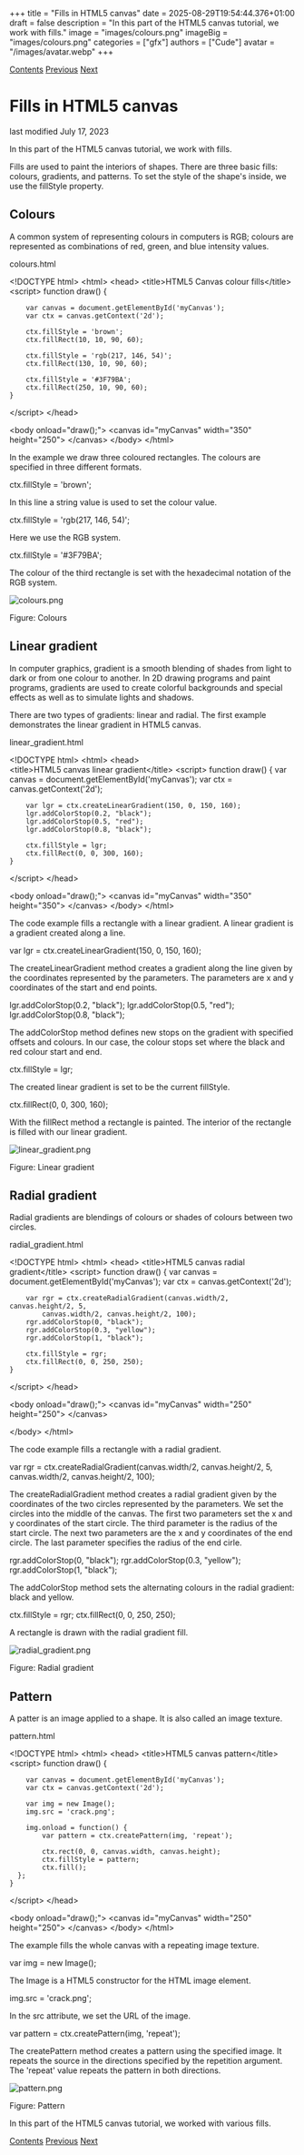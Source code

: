 +++
title = "Fills in HTML5 canvas"
date = 2025-08-29T19:54:44.376+01:00
draft = false
description = "In this part of the HTML5 canvas tutorial, we work with fills."
image = "images/colours.png"
imageBig = "images/colours.png"
categories = ["gfx"]
authors = ["Cude"]
avatar = "/images/avatar.webp"
+++

[Contents](..)
[Previous](../shapes/)
[Next](../transparency/)

# Fills in HTML5 canvas

last modified July 17, 2023

In this part of the HTML5 canvas tutorial, we work with fills. 

Fills are used to paint the interiors of shapes. There are three basic fills:
colours, gradients, and patterns. To set the style of the shape's inside,
we use the fillStyle property.

## Colours

A common system of representing colours in computers is RGB; colours
are represented as combinations of red, green, and blue intensity values.

colours.html
  

&lt;!DOCTYPE html&gt;
&lt;html&gt;
&lt;head&gt;
&lt;title&gt;HTML5 Canvas colour fills&lt;/title&gt;
&lt;script&gt;
    function draw() {
        
        var canvas = document.getElementById('myCanvas');
        var ctx = canvas.getContext('2d');

        ctx.fillStyle = 'brown';
        ctx.fillRect(10, 10, 90, 60);
        
        ctx.fillStyle = 'rgb(217, 146, 54)';
        ctx.fillRect(130, 10, 90, 60);
        
        ctx.fillStyle = '#3F79BA';
        ctx.fillRect(250, 10, 90, 60);        
    }
&lt;/script&gt;
&lt;/head&gt;

&lt;body onload="draw();"&gt;
    &lt;canvas id="myCanvas" width="350" height="250"&gt;
    &lt;/canvas&gt;
&lt;/body&gt;
&lt;/html&gt; 

In the example we draw three coloured rectangles. The colours are
specified in three different formats.

ctx.fillStyle = 'brown';

In this line a string value is used to set the colour value. 

ctx.fillStyle = 'rgb(217, 146, 54)';

Here we use the RGB system.

ctx.fillStyle = '#3F79BA';

The colour of the third rectangle is set with the hexadecimal
notation of the RGB system.

![colours.png](images/colours.png)

Figure: Colours

## Linear gradient

In computer graphics, gradient is a smooth blending of shades from light to 
dark or from one colour to another. In 2D drawing programs and paint programs, 
gradients are used to create colorful backgrounds and special effects as well 
as to simulate lights and shadows. 

There are two types of gradients: linear and radial. The first
example demonstrates the linear gradient in HTML5 canvas.

linear_gradient.html
  

&lt;!DOCTYPE html&gt;
&lt;html&gt;
&lt;head&gt;    
&lt;title&gt;HTML5 canvas linear gradient&lt;/title&gt;
&lt;script&gt;
    function draw() {
        var canvas = document.getElementById('myCanvas');
        var ctx = canvas.getContext('2d');
        
        var lgr = ctx.createLinearGradient(150, 0, 150, 160);
        lgr.addColorStop(0.2, "black");
        lgr.addColorStop(0.5, "red");
        lgr.addColorStop(0.8, "black");
    
        ctx.fillStyle = lgr;
        ctx.fillRect(0, 0, 300, 160);
    }
&lt;/script&gt;
&lt;/head&gt;

&lt;body onload="draw();"&gt;
    &lt;canvas id="myCanvas" width="350" height="350"&gt;
    &lt;/canvas&gt;
&lt;/body&gt;
&lt;/html&gt;

The code example fills a rectangle with a linear gradient.
A linear gradient is a gradient created along a line.

var lgr = ctx.createLinearGradient(150, 0, 150, 160);

The createLinearGradient method creates a gradient along 
the line given by the coordinates represented by the parameters.
The parameters are x and y coordinates of the start and end
points.

lgr.addColorStop(0.2, "black");
lgr.addColorStop(0.5, "red");
lgr.addColorStop(0.8, "black");

The addColorStop method defines new stops on the gradient 
with specified offsets and colours. In our case, the colour stops set 
where the black and red colour start and end.

ctx.fillStyle = lgr;

The created linear gradient is set to be the current fillStyle.

ctx.fillRect(0, 0, 300, 160);

With the fillRect method a rectangle is painted. The interior of the 
rectangle is filled with our linear gradient.

![linear_gradient.png](images/linear_gradient.png)

Figure: Linear gradient

## Radial gradient

Radial gradients are blendings of colours or shades of colours between two circles.

radial_gradient.html
  

&lt;!DOCTYPE html&gt;
&lt;html&gt;
&lt;head&gt;
&lt;title&gt;HTML5 canvas radial gradient&lt;/title&gt;
&lt;script&gt;
    function draw() {
        var canvas = document.getElementById('myCanvas');
        var ctx = canvas.getContext('2d');
    
        var rgr = ctx.createRadialGradient(canvas.width/2, canvas.height/2, 5, 
            canvas.width/2, canvas.height/2, 100);
        rgr.addColorStop(0, "black");
        rgr.addColorStop(0.3, "yellow");
        rgr.addColorStop(1, "black");
    
        ctx.fillStyle = rgr;
        ctx.fillRect(0, 0, 250, 250);
    }
&lt;/script&gt;
&lt;/head&gt;

&lt;body onload="draw();"&gt;
&lt;canvas id="myCanvas" width="250" height="250"&gt;
&lt;/canvas&gt;

&lt;/body&gt;
&lt;/html&gt;

The code example fills a rectangle with a radial gradient.

var rgr = ctx.createRadialGradient(canvas.width/2, canvas.height/2, 5, 
    canvas.width/2, canvas.height/2, 100);

The createRadialGradient method creates a radial gradient given 
by the coordinates of the two circles represented by the parameters. We
set the circles into the middle of the canvas. The first two parameters set 
the x and y coordinates of the start circle. The third parameter is the radius
of the start circle. The next two parameters are the x and y coordinates of
the end circle. The last parameter specifies the radius of the end cirle.

rgr.addColorStop(0, "black");
rgr.addColorStop(0.3, "yellow");
rgr.addColorStop(1, "black");

The addColorStop method sets the alternating colours in the 
radial gradient: black and yellow.

ctx.fillStyle = rgr;
ctx.fillRect(0, 0, 250, 250);

A rectangle is drawn with the radial gradient fill.

![radial_gradient.png](images/radial_gradient.png)

Figure: Radial gradient

## Pattern

A patter is an image applied to a shape. It is
also called an image texture.

pattern.html
  

&lt;!DOCTYPE html&gt;
&lt;html&gt;
&lt;head&gt;
&lt;title&gt;HTML5 canvas pattern&lt;/title&gt;
&lt;script&gt;
    function draw() {
        
        var canvas = document.getElementById('myCanvas');
        var ctx = canvas.getContext('2d');

        var img = new Image();
        img.src = 'crack.png';
        
        img.onload = function() {
            var pattern = ctx.createPattern(img, 'repeat');

            ctx.rect(0, 0, canvas.width, canvas.height);
            ctx.fillStyle = pattern;
            ctx.fill();
      };
    }
&lt;/script&gt;
&lt;/head&gt;

&lt;body onload="draw();"&gt;
    &lt;canvas id="myCanvas" width="250" height="250"&gt;
    &lt;/canvas&gt;
&lt;/body&gt;
&lt;/html&gt; 

The example fills the whole canvas with a repeating image texture.

var img = new Image();

The Image is a HTML5 constructor for the HTML 
image element.

img.src = 'crack.png';

In the src attribute, we set the URL of the image.

var pattern = ctx.createPattern(img, 'repeat');

The createPattern method creates a pattern using 
the specified image. It repeats the source in the directions specified 
by the repetition argument. The 'repeat' value repeats
the pattern in both directions.

![pattern.png](images/pattern.png)

Figure: Pattern

In this part of the HTML5 canvas tutorial, we worked with various fills.

[Contents](..)
[Previous](../shapes/)
[Next](../transparency/)
